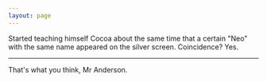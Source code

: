 ```yaml
---
layout: page
---
```


Started teaching himself Cocoa about the same time that a certain "Neo" with the same name appeared on the silver screen. Coincidence? Yes.

----

That's what you think, Mr Anderson.